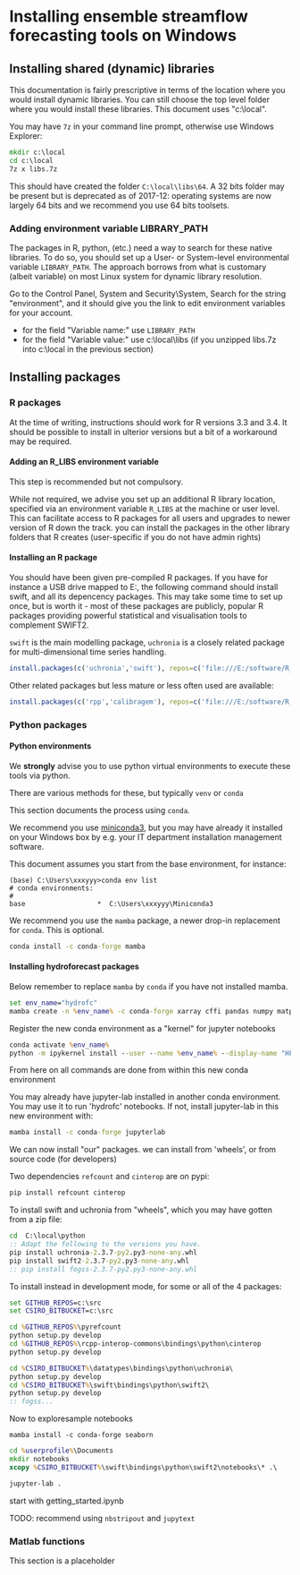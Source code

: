 # Installing ensemble streamflow forecasting tools on Windows

## Installing shared (dynamic) libraries

This documentation is fairly prescriptive in terms of the location where you would install dynamic libraries. You can still choose the top level folder where you would install these libraries. This document uses "c:\local".

You may have `7z` in your command line prompt, otherwise use Windows Explorer:

```bat
mkdir c:\local
cd c:\local
7z x libs.7z
```

This should have created the folder `C:\local\libs\64`. A 32 bits folder may be present but is deprecated as of 2017-12: operating systems are now largely 64 bits and we recommend you use 64 bits toolsets.

### Adding environment variable LIBRARY_PATH

The packages in R, python, (etc.) need a way to search for these native libraries. To do so, you should set up a User- or System-level environmental variable `LIBRARY_PATH`. The approach borrows from what is customary (albeit variable) on most Linux system for dynamic library resolution.

Go to the Control Panel, System and Security\System, Search for the string "environment", and it should give you the link to edit environment variables for your account.

* for the field "Variable name:" use `LIBRARY_PATH`
* for the field "Variable value:" use c:\local\libs  (if you unzipped libs.7z into c:\local in the previous section)

## Installing packages

### R packages

At the time of writing, instructions should work for R versions 3.3 and 3.4. It should be possible to install in ulterior versions but a bit of a workaround may be required.

#### Adding an R_LIBS environment variable

This step is recommended but not compulsory.

While not required, we advise you set up an additional R library location, specified via an environment variable `R_LIBS` at the machine or user level. This can facilitate access to R packages for all users and upgrades to newer version of R down the track. you can install the packages in the other library folders that R creates (user-specific if you do not have admin rights)

#### Installing an R package

You should have been given pre-compiled R packages. If you have for instance a USB drive mapped to E:, the following command should install swift, and all its depencency packages. This may take some time to set up once, but is worth it - most of these packages are publicly, popular R packages providing powerful statistical and visualisation tools to complement SWIFT2.

`swift` is the main modelling package, `uchronia` is a closely related package for multi-dimensional time series handling. 

```R
install.packages(c('uchronia','swift'), repos=c('file:///E:/software/R_pkgs', 'https://cran.csiro.au'), type='win.binary')
```

Other related packages but less mature or less often used are available:

```R
install.packages(c('rpp','calibragem'), repos=c('file:///E:/software/R_pkgs', 'https://cran.csiro.au'), type='win.binary')
```

### Python packages

#### __Python environments__

We **strongly** advise you to use python virtual environments to execute these tools via python.

There are various methods for these, but typically `venv` or `conda`

This section documents the process using `conda`.

We recommend you use [miniconda3](https://docs.conda.io/en/latest/miniconda.html), but you may have already it installed on your Windows box by e.g. your IT department installation management software.

This document assumes you start from the base environment, for instance:

```text
(base) C:\Users\xxxyyy>conda env list
# conda environments:
#
base                  *  C:\Users\xxxyyy\Miniconda3
```

We recommend you use the `mamba` package, a newer drop-in replacement for `conda`. This is optional.

```bat
conda install -c conda-forge mamba
```

#### __Installing hydroforecast packages__

Below remember to replace `mamba` by `conda` if you have not installed mamba.

```bat
set env_name="hydrofc"
mamba create -n %env_name% -c conda-forge xarray cffi pandas numpy matplotlib ipykernel jsonpickle netcdf4
```

Register the new conda environment as a "kernel" for jupyter notebooks

```bat
conda activate %env_name%
python -m ipykernel install --user --name %env_name% --display-name "HFC"
```

From here on all commands are done from within this new conda environment

You may already have jupyter-lab installed in another conda environment. You may use it to run 'hydrofc' notebooks. If not, install jupyter-lab in this new environment with:

```bat
mamba install -c conda-forge jupyterlab
```

We can now install "our" packages. we can install from 'wheels', or from source code (for developers)

Two dependencies `refcount` and `cinterop` are on pypi:

```bat
pip install refcount cinterop
```

To install swift and uchronia from "wheels", which you may have gotten from a zip file:

```bat
cd  C:\local\python
:: Adapt the following to the versions you have.
pip install uchronia-2.3.7-py2.py3-none-any.whl
pip install swift2-2.3.7-py2.py3-none-any.whl
:: pip install fogss-2.3.7-py2.py3-none-any.whl
```

To install instead in development mode, for some or all of the 4 packages:

```bat
set GITHUB_REPOS=c:\src
set CSIRO_BITBUCKET=c:\src
```

```bat
cd %GITHUB_REPOS%\pyrefcount
python setup.py develop
cd %GITHUB_REPOS%\rcpp-interop-commons\bindings\python\cinterop
python setup.py develop

cd %CSIRO_BITBUCKET%\datatypes\bindings\python\uchronia\
python setup.py develop
cd %CSIRO_BITBUCKET%\swift\bindings\python\swift2\
python setup.py develop
:: fogss...
```

Now to exploresample notebooks

`mamba install -c conda-forge seaborn`

```bat
cd %userprofile%\Documents
mkdir notebooks
xcopy %CSIRO_BITBUCKET%\swift\bindings\python\swift2\notebooks\* .\

jupyter-lab .
```

start with getting_started.ipynb

TODO: recommend using `nbstripout` and `jupytext`

### Matlab functions

This section is a placeholder
